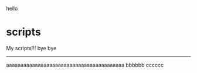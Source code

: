 hello
# scripts
My scripts!!!
bye bye
***********
aaaaaaaaaaaaaaaaaaaaaaaaaaaaaaaaaaaaaaaaa
bbbbbb
cccccc
